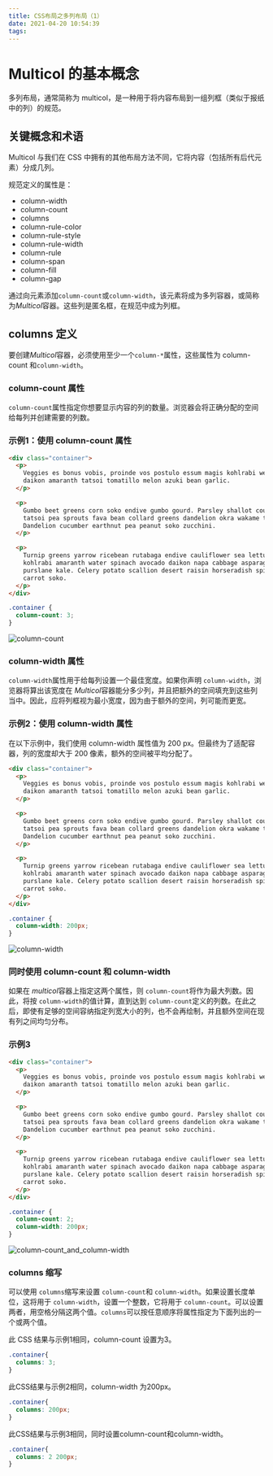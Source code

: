 ```yaml
---
title: CSS布局之多列布局（1）
date: 2021-04-20 10:54:39
tags:
---
```


# Multicol 的基本概念

多列布局，通常简称为 multicol，是一种用于将内容布局到一组列框（类似于报纸中的列）的规范。

## 关键概念和术语

Multicol 与我们在 CSS 中拥有的其他布局方法不同，它将内容（包括所有后代元素）分成几列。

规范定义的属性是：

- column-width
- column-count
- columns
- column-rule-color
- column-rule-style
- column-rule-width
- column-rule
- column-span
- column-fill
- column-gap

通过向元素添加`column-count`或`column-width`，该元素将成为多列容器，或简称为*Multicol*容器。这些列是匿名框，在规范中成为列框。

## columns 定义

要创建*Multicol*容器，必须使用至少一个`column-*`属性，这些属性为 column-count 和`column-width`。

### column-count 属性

`column-count`属性指定你想要显示内容的列的数量。浏览器会将正确分配的空间给每列并创建需要的列数。

### 示例1：使用 column-count 属性

```html
<div class="container">
  <p>
    Veggies es bonus vobis, proinde vos postulo essum magis kohlrabi welsh onion
    daikon amaranth tatsoi tomatillo melon azuki bean garlic.
  </p>

  <p>
    Gumbo beet greens corn soko endive gumbo gourd. Parsley shallot courgette
    tatsoi pea sprouts fava bean collard greens dandelion okra wakame tomato.
    Dandelion cucumber earthnut pea peanut soko zucchini.
  </p>

  <p>
    Turnip greens yarrow ricebean rutabaga endive cauliflower sea lettuce
    kohlrabi amaranth water spinach avocado daikon napa cabbage asparagus winter
    purslane kale. Celery potato scallion desert raisin horseradish spinach
    carrot soko.
  </p>
</div>
```

```css
.container {
  column-count: 3;
}
```

![column-count](column-count.png)

### column-width 属性

`column-width`属性用于给每列设置一个最佳宽度。如果你声明 `column-width`，浏览器将算出该宽度在 *Multicol*容器能分多少列，并且把额外的空间填充到这些列当中。因此，应将列框视为最小宽度，因为由于额外的空间，列可能而更宽。

### 示例2：使用 column-width 属性

在以下示例中，我们使用 column-width 属性值为 200 px。但最终为了适配容器，列的宽度却大于 200 像素，额外的空间被平均分配了。

```html
<div class="container">
  <p>
    Veggies es bonus vobis, proinde vos postulo essum magis kohlrabi welsh onion
    daikon amaranth tatsoi tomatillo melon azuki bean garlic.
  </p>

  <p>
    Gumbo beet greens corn soko endive gumbo gourd. Parsley shallot courgette
    tatsoi pea sprouts fava bean collard greens dandelion okra wakame tomato.
    Dandelion cucumber earthnut pea peanut soko zucchini.
  </p>

  <p>
    Turnip greens yarrow ricebean rutabaga endive cauliflower sea lettuce
    kohlrabi amaranth water spinach avocado daikon napa cabbage asparagus winter
    purslane kale. Celery potato scallion desert raisin horseradish spinach
    carrot soko.
  </p>
</div>
```

```css
.container {
  column-width: 200px;
}
```

![column-width](column-width.png)

### 同时使用 column-count 和 column-width

如果在 *multicol*容器上指定这两个属性，则 `column-count`将作为最大列数。因此，将按 `column-width`的值计算，直到达到 `column-count`定义的列数。在此之后，即使有足够的空间容纳指定列宽大小的列，也不会再绘制，并且额外空间在现有列之间均匀分布。

### 示例3

```html
<div class="container">
  <p>
    Veggies es bonus vobis, proinde vos postulo essum magis kohlrabi welsh onion
    daikon amaranth tatsoi tomatillo melon azuki bean garlic.
  </p>

  <p>
    Gumbo beet greens corn soko endive gumbo gourd. Parsley shallot courgette
    tatsoi pea sprouts fava bean collard greens dandelion okra wakame tomato.
    Dandelion cucumber earthnut pea peanut soko zucchini.
  </p>

  <p>
    Turnip greens yarrow ricebean rutabaga endive cauliflower sea lettuce
    kohlrabi amaranth water spinach avocado daikon napa cabbage asparagus winter
    purslane kale. Celery potato scallion desert raisin horseradish spinach
    carrot soko.
  </p>
</div>
```

```css
.container {
  column-count: 2;
  column-width: 200px;
}
```

![column-count_and_column-width](column-count_and_column-width.png)

### columns 缩写

可以使用 `columns`缩写来设置 `column-count`和 `column-width`。如果设置长度单位，这将用于 `column-width`，设置一个整数，它将用于 `column-count`。可以设置两者，用空格分隔这两个值。`columns`可以按任意顺序将属性指定为下面列出的一个或两个值。

此 CSS 结果与示例1相同，column-count 设置为3。

```css
.container{
  columns: 3;
}
```

此CSS结果与示例2相同，column-width 为200px。

```css
.container{
  columns: 200px;
}
```

此CSS结果与示例3相同，同时设置column-count和column-width。

```css
.container{
  columns: 2 200px;
}
```



